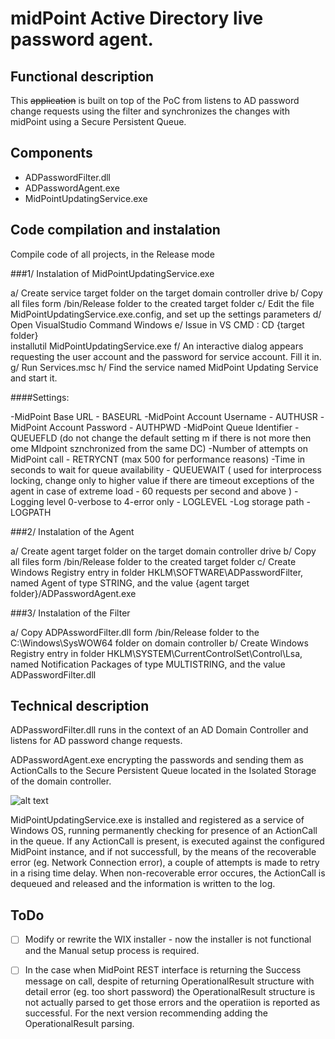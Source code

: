 # midPoint Active Directory live password agent.

## Functional description

This ~~application~~ is built on top of the PoC from listens to AD password change requests using the filter and synchronizes the changes with midPoint using a Secure Persistent Queue.

## Components

- ADPasswordFilter.dll
- ADPasswordAgent.exe
- MidPointUpdatingService.exe

## Code compilation and instalation

Compile code of all projects, in the Release mode

###1/ Instalation of MidPointUpdatingService.exe

a/ Create service target folder on the target domain controller drive
b/ Copy all files form /bin/Release folder to the created target folder
c/ Edit the file MidPointUpdatingService.exe.config, and set up the settings parameters 
d/ Open VisualStudio Command Windows
e/ Issue in VS CMD : 
    CD {target folder}  
    installutil MidPointUpdatingService.exe
f/ An interactive dialog appears requesting the user account and the password for service account. Fill it in.
g/ Run Services.msc
h/ Find the service named MidPoint Updating Service and start it.

####Settings:

-MidPoint Base URL -  BASEURL
-MidPoint Account Username - AUTHUSR
-MidPoint Account Password - AUTHPWD
-MidPoint Queue Identifier - QUEUEFLD  (do not change the default setting m if there is not more then ome MIdpoint sznchronized from the same DC)
-Number of attempts on MidPoint call - RETRYCNT  (max 500 for performance reasons)
-Time in seconds to wait for queue availability - QUEUEWAIT  ( used for interprocess locking, change only to higher value if there are timeout exceptions of the agent in case of extreme load - 60 requests per second and above )
-Logging level 0-verbose to 4-error only - LOGLEVEL
-Log storage path - LOGPATH


###2/ Instalation of the Agent

a/ Create agent target folder on the target domain controller drive
b/ Copy all files form /bin/Release folder to the created target folder
c/ Create Windows Registry entry in folder HKLM\SOFTWARE\ADPasswordFilter, named Agent of type STRING, and the value {agent target folder}/ADPasswordAgent.exe

###3/ Instalation of the Filter

a/ Copy ADPAsswordFilter.dll form /bin/Release folder to the C:\Windows\SysWOW64 folder on domain controller
b/ Create Windows Registry entry in folder HKLM\SYSTEM\CurrentControlSet\Control\Lsa, named Notification Packages of type MULTISTRING, and the value ADPasswordFilter.dll

## Technical description

ADPasswordFilter.dll runs in the context of an AD Domain Controller and listens for AD password change requests.

ADPasswordAgent.exe encrypting the passwords and sending them as ActionCalls to the Secure Persistent Queue located in the Isolated Storage of the domain controller.

![alt text](https://ibacz.visualstudio.com/ORANGE%20-%20IDM%20Bridgehead%20Service/_git/ORANGE%20-%20IDM%20Bridgehead%20Service?path=%2FServiceCodeMap.png)

MidPointUpdatingService.exe is installed and registered as a service of Windows OS, running permanently checking for presence of an ActionCall in the queue. 
If any ActionCall is present, is executed against the configured MidPoint instance, and if not successfull, by the means of the recoverable error (eg. Network Connection error),
a couple of attempts is made to retry in a rising time delay. When non-recoverable error occures, the ActionCall is dequeued and released and the information is written to the log.

## ToDo
- [ ] Modify or rewrite the WIX installer - now the installer is not functional and the Manual setup process is required.
- [ ] In the case when MidPoint REST interface is returning the Success message on call, despite of returning OperationalResult structure with detail error (eg. too short password) 
the OperationalResult structure is not actually parsed to get those errors and the operatiion is reported as successful. For the next version recommending adding the 
OperationalResult parsing.

